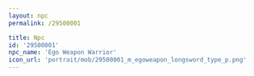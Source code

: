 ```yaml
---
layout: npc
permalink: /29500001

title: Npc
id: '29500001'
npc_name: 'Ego Weapon Warrior'
icon_url: 'portrait/mob/29500001_m_egoweapon_longsword_type_p.png'
---
```


